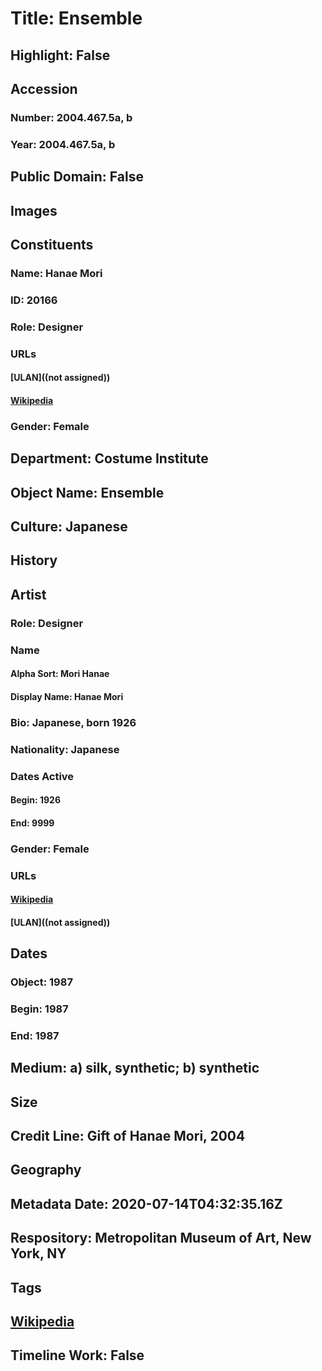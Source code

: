 # Title: Ensemble
## Highlight: False
## Accession
### Number: 2004.467.5a, b
### Year: 2004.467.5a, b
## Public Domain: False
## Images
## Constituents
### Name: Hanae Mori
### ID: 20166
### Role: Designer
### URLs
#### [ULAN]((not assigned))
#### [Wikipedia](https://www.wikidata.org/wiki/Q755465)
### Gender: Female
## Department: Costume Institute
## Object Name: Ensemble
## Culture: Japanese
## History
## Artist
### Role: Designer
### Name
#### Alpha Sort: Mori Hanae
#### Display Name: Hanae Mori
### Bio: Japanese, born 1926
### Nationality: Japanese
### Dates Active
#### Begin: 1926
#### End: 9999
### Gender: Female
### URLs
#### [Wikipedia](https://www.wikidata.org/wiki/Q755465)
#### [ULAN]((not assigned))
## Dates
### Object: 1987
### Begin: 1987
### End: 1987
## Medium: a) silk, synthetic; b) synthetic
## Size
## Credit Line: Gift of Hanae Mori, 2004
## Geography
## Metadata Date: 2020-07-14T04:32:35.16Z
## Respository: Metropolitan Museum of Art, New York, NY
## Tags
## [Wikipedia](https://www.wikidata.org/wiki/Q96748771)
## Timeline Work: False